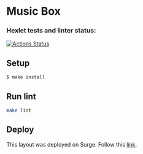 # Music Box

### Hexlet tests and linter status:
[![Actions Status](https://github.com/denivladislav/layout-designer-project-lvl2/workflows/hexlet-check/badge.svg)](https://github.com/denivladislav/layout-designer-project-lvl2/actions)

## Setup

```sh
$ make install
```

## Run lint

```sh
make lint
```

## Deploy
This layout was deployed on Surge. Follow this <a target=_blank href="knowledgeable-invention.surge.sh">link</a>.
